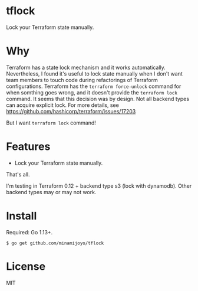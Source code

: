 # tflock

Lock your Terraform state manually.

# Why

Terraform has a state lock mechanism and it works automatically. Nevertheless, I found it's useful to lock state manually when I don't want team members to touch code during refactorings of Terraform configurations.
Terraform has the `terraform force-unlock` command for when somthing goes wrong, and it doesn't provide the `terraform lock` command. It seems that this decision was by design. Not all backend types can acquire explicit lock. For more details, see https://github.com/hashicorp/terraform/issues/17203

But I want `terraform lock` command!

# Features

- Lock your Terraform state manually.

That's all.

I'm testing in Terraform 0.12 + backend type s3 (lock with dynamodb).
Other backend types may or may not work.

# Install

Required: Go 1.13+.

```
$ go get github.com/minamijoyo/tflock
```

# License
MIT
